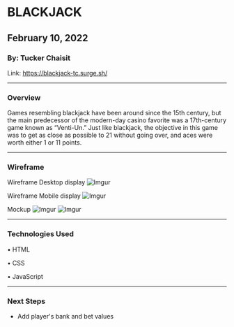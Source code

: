# BLACKJACK

## February 10, 2022

### By: Tucker Chaisit

Link: https://blackjack-tc.surge.sh/

*** 

### Overview

Games resembling blackjack have been around since the 15th century, but the main predecessor of the modern-day casino favorite was a 17th-century game known as “Venti-Un.” Just like blackjack, the objective in this game was to get as close as possible to 21 without going over, and aces were worth either 1 or 11 points.

***

### Wireframe
Wireframe Desktop display
![Imgur](https://i.imgur.com/8VKfEss.png)

Wireframe Mobile display
![Imgur](https://i.imgur.com/ybOR8nE.png)

Mockup
![Imgur](https://i.imgur.com/a/N5iph2W.png)
![Imgur](https://i.imgur.com/kCEw3nh.png)

---

### Technologies Used

• HTML

• CSS

• JavaScript

---
### Next Steps

- Add player's bank and bet values
